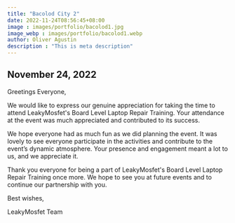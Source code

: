 ```yaml
---
title: "Bacolod City 2"
date: 2022-11-24T08:56:45+08:00
image : images/portfolio/bacolod1.jpg
image_webp : images/portfolio/bacolod1.webp
author: Oliver Agustin
description : "This is meta description"
---
```


## November 24, 2022
Greetings Everyone,

We would like to express our genuine appreciation for taking the time to attend LeakyMosfet's Board Level Laptop Repair Training. Your attendance at the event was much appreciated and contributed to its success.

We hope everyone had as much fun as we did planning the event. It was lovely to see everyone participate in the activities and contribute to the event’s dynamic atmosphere. Your presence and engagement meant a lot to us, and we appreciate it.

Thank you everyone for being a part of LeakyMosfet's Board Level Laptop Repair Training once more. We hope to see you at future events and to continue our partnership with you.

Best wishes,

LeakyMosfet Team
